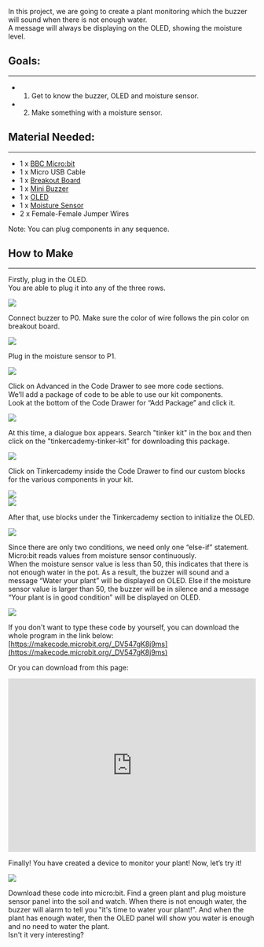 In this project, we are going to create a plant monitoring which the buzzer will sound when there is not enough water.  
A message will always be displaying on the OLED, showing the moisture level.  


## Goals:       
---
- 1. Get to know the buzzer, OLED and moisture sensor.   
- 2. Make something with a moisture sensor.   


## Material Needed:    
---
- 1 x [BBC Micro:bit](http://www.elecfreaks.com/estore/micro-bit-board.html)  
- 1 x Micro USB Cable  
- 1 x [Breakout Board](http://www.elecfreaks.com/estore/elecfreaks-micro-bit-breakout-board.html)  
- 1 x [Mini Buzzer](https://www.elecfreaks.com/estore/octopus-passive-buzzer-brick-obpb01.html)  
- 1 x [OLED](https://www.elecfreaks.com/estore/iic-oled.html)  
- 1 x [Moisture Sensor](https://www.elecfreaks.com/estore/octopus-soil-moisture-sensor-brick.html)  
- 2 x Female-Female Jumper Wires  

Note: You can plug components in any sequence.  


## How to Make  
---

Firstly, plug in the OLED.  
You are able to plug it into any of the three rows.  

![](https://i.imgur.com/qOBV7Uf.png)  

Connect buzzer to P0. Make sure the color of wire follows the pin color on breakout board.  

![](https://i.imgur.com/ABoiMrD.jpg)  

Plug in the moisture sensor to P1.  

![](https://i.imgur.com/jgTG7i6.jpg)  

Click on Advanced in the Code Drawer to see more code sections.  
We’ll add a package of code to be able to use our kit components.  
Look at the bottom of the Code Drawer for “Add Package” and click it.  

![](https://i.imgur.com/FOHSrAx.png)  

At this time, a dialogue box appears. Search "tinker kit" in the box and then click on the "tinkercademy-tinker-kit" for downloading this package.  

![](https://i.imgur.com/G2nV10d.png)  

Click on Tinkercademy inside the Code Drawer to find our custom blocks for the various components in your kit.  

![](https://i.imgur.com/57H4sCe.png)  
![](https://i.imgur.com/DaZC53n.png)  

After that, use blocks under the Tinkercademy section to initialize the OLED.  

![](https://i.imgur.com/xAM8RDr.png)  

Since there are only two conditions, we need only one “else-if” statement.  
Micro:bit reads values from moisture sensor continuously.   
When the moisture sensor value is less than 50, this indicates that there is not enough water in the pot. As a result, the buzzer will sound and a message “Water your plant” will be displayed on OLED. Else if the moisture sensor value is larger than 50, the buzzer will be in silence and a message “Your plant is in good condition” will be displayed on OLED.  

![](https://i.imgur.com/qy2wheV.png)  

If you don't want to type these code by yourself, you can download the whole program in the link below:  
[https://makecode.microbit.org/_DV547gK8j9ms](https://makecode.microbit.org/_DV547gK8j9ms)  

Or you can download from this page:  

<div style="position:relative;height:0;padding-bottom:70%;overflow:hidden;"><iframe style="position:absolute;top:0;left:0;width:100%;height:100%;" src="https://makecode.microbit.org/#pub:_DV547gK8j9ms" frameborder="0" sandbox="allow-popups allow-forms allow-scripts allow-same-origin"></iframe></div>


Finally! You have created a device to monitor your plant! Now, let’s try it!  

![](https://i.imgur.com/nD0PGDe.png)  

Download these code into micro:bit. Find a green plant and plug moisture sensor panel into the soil and watch. When there is not enough water, the buzzer will alarm to tell you "it's time to water your plant!". And when the plant has enough water, then the OLED panel will show you water is enough and no need to water the plant.  
Isn't it very interesting?  
